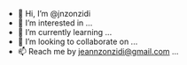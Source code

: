 - 👋 Hi, I’m @jnzonzidi
- 👀 I’m interested in ...
- 🌱 I’m currently learning ...
- 💞️ I’m looking to collaborate on ...
- 📫 Reach me by jeannzonzidi@gmail.com ...

<!---
jnzonzidi/jnzonzidi is a ✨ special ✨ repository because its `README.md` (this file) appears on your GitHub profile.
You can click the Preview link to take a look at your changes.
--->
